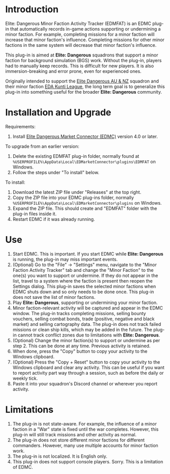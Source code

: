 # Introduction

Elite: Dangerous Minor Faction Activity Tracker (EDMFAT) is an EDMC plug-in that automatically records in-game actions supporting or undermining a minor faction. For example, completing missions for a minor faction will increase that minor faction's influence. Completing missions for other minor factions in the same system will decrease that minor faction's influence.

This plug-in is aimed at **Elite: Dangerous** squadrons that support a minor faction for background simulation (BGS) work. Without the plug-in, players had to manually keep records. This is difficult for new players. It is also immersion-breaking and error prone, even for experienced ones.

Originally intended to support the [Elite Dangerous AU & NZ](https://inara.cz/squadron/687/) squadron and their minor faction [EDA Kunti League](https://inara.cz/galaxy-minorfaction/33400/), the long term goal is to generalize this plug-in into something useful for the broader **Elite: Dangerous** community.

# Installation and Upgrade

Requirements:
1. Install [Elite Dangerous Market Connector (EDMC)](https://github.com/EDCD/EDMarketConnector/wiki/Installation-&-Setup) version 4.0 or later.

To upgrade from an earlier version:
1. Delete the existing EDMFAT plug-in folder, normally found at `%USERPROFILE%\AppData\Local\EDMarketConnector\plugins\EDMFAT` on Windows.
2. Follow the steps under "To install" below.

To install:
1. Download the latest ZIP file under "Releases" at the top right.
2. Copy the ZIP file into your EDMC plug-ins folder, normally `%USERPROFILE%\AppData\Local\EDMarketConnector\plugins` on Windows.
3. Expand the ZIP file. This should create and "EDMFAT" folder with the plug-in files inside it.
4. Restart EDMC if it was already running.

# Use

1. Start EDMC. This is important. If you start EDMC while **Elite: Dangerous** is running, the plug-in may miss important events.
2. (Optional) Go to the "File" -> "Settings" menu, navigate to the "Minor Faction Activity Tracker" tab and change the "Minor Faction" to the one(s) you want to support or undermine. If they do not appear in the list, travel to a system where the faction is present then reopen the Settings dialog. This plug-in saves the selected minor factions when EDMC shuts down and so only needs to be done once. This plug-in does not save the list of minor factions.
3. Play **Elite: Dangerous**, supporting or undermining your minor faction. 
4. Minor faction-relevant activity will be captured and appear in the EDMC window. The plug-in tracks completing missions, selling bounty vouchers, selling combat bonds, trade (positive, negative and black market) and selling cartography data. The plug-in does not track failed missions or clean ship kills, which may be added in the future. The plug-in cannot track conflict zones due to limitations with **Elite: Dangerous**. 
5. (Optional) Change the minor faction(s) to support or undermine as per step 2. This can be done at any time. Previous activity is retained.
6. When done, press the "Copy" button to copy your activity to the Windows clipboard.
6. (Optional) Press the "Copy + Reset" button to copy your activity to the Windows clipboard and clear any activity. This can be useful if you want to report activity part way through a session, such as before the daily or weekly tick.
7. Paste it into your squadron's Discord channel or wherever you report activity.

# Limitations

1. The plug-in is not state-aware. For example, the influence of a minor faction in a "War" state is fixed until the war completes. However, this plug-in will still track missions and other activity as normal.
2. The plug-in does not store different minor factions for different commanders. However, many use multiple accounts for minor faction work.
3. The plug-in is not localized. It is English only.
4. This plug-in does not support console players. Sorry. This is a limitation of EDMC.
